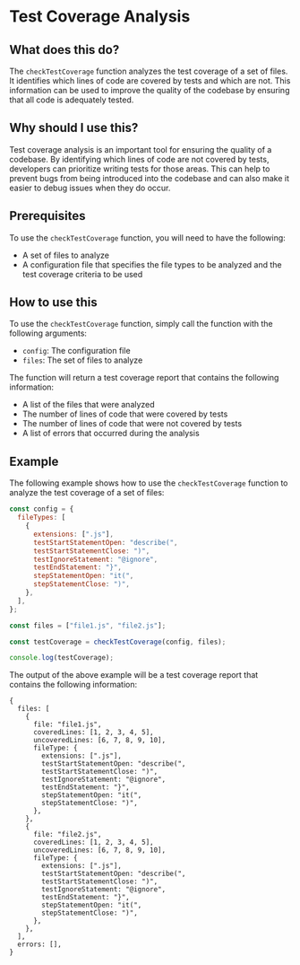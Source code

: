 
  
   # **Test Coverage Analysis**

## What does this do?

The `checkTestCoverage` function analyzes the test coverage of a set of files. It identifies which lines of code are covered by tests and which are not. This information can be used to improve the quality of the codebase by ensuring that all code is adequately tested.

## Why should I use this?

Test coverage analysis is an important tool for ensuring the quality of a codebase. By identifying which lines of code are not covered by tests, developers can prioritize writing tests for those areas. This can help to prevent bugs from being introduced into the codebase and can also make it easier to debug issues when they do occur.

## Prerequisites

To use the `checkTestCoverage` function, you will need to have the following:

* A set of files to analyze
* A configuration file that specifies the file types to be analyzed and the test coverage criteria to be used

## How to use this

To use the `checkTestCoverage` function, simply call the function with the following arguments:

* `config`: The configuration file
* `files`: The set of files to analyze

The function will return a test coverage report that contains the following information:

* A list of the files that were analyzed
* The number of lines of code that were covered by tests
* The number of lines of code that were not covered by tests
* A list of errors that occurred during the analysis

## Example

The following example shows how to use the `checkTestCoverage` function to analyze the test coverage of a set of files:

```javascript
const config = {
  fileTypes: [
    {
      extensions: [".js"],
      testStartStatementOpen: "describe(",
      testStartStatementClose: ")",
      testIgnoreStatement: "@ignore",
      testEndStatement: "}",
      stepStatementOpen: "it(",
      stepStatementClose: ")",
    },
  ],
};

const files = ["file1.js", "file2.js"];

const testCoverage = checkTestCoverage(config, files);

console.log(testCoverage);
```

The output of the above example will be a test coverage report that contains the following information:

```
{
  files: [
    {
      file: "file1.js",
      coveredLines: [1, 2, 3, 4, 5],
      uncoveredLines: [6, 7, 8, 9, 10],
      fileType: {
        extensions: [".js"],
        testStartStatementOpen: "describe(",
        testStartStatementClose: ")",
        testIgnoreStatement: "@ignore",
        testEndStatement: "}",
        stepStatementOpen: "it(",
        stepStatementClose: ")",
      },
    },
    {
      file: "file2.js",
      coveredLines: [1, 2, 3, 4, 5],
      uncoveredLines: [6, 7, 8, 9, 10],
      fileType: {
        extensions: [".js"],
        testStartStatementOpen: "describe(",
        testStartStatementClose: ")",
        testIgnoreStatement: "@ignore",
        testEndStatement: "}",
        stepStatementOpen: "it(",
        stepStatementClose: ")",
      },
    },
  ],
  errors: [],
}
```
  
  